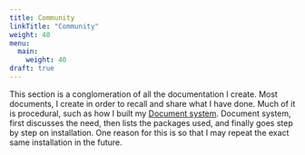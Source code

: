```yaml
---
title: Community
linkTitle: "Community"
weight: 40
menu:
  main:
    weight: 40
draft: true
---
```


This section is a conglomeration of all the documentation I create. Most documents, I create in order to recall and share what I have done. Much of it is procedural, such as how I built my [Document system](/docs/document-system/). Document system, first discusses the need, then lists the packages used, and finally goes step by step on installation. One reason for this is so that I may repeat the exact same installation in the future.

<!--add blocks of content here to add more sections to the community page -->
